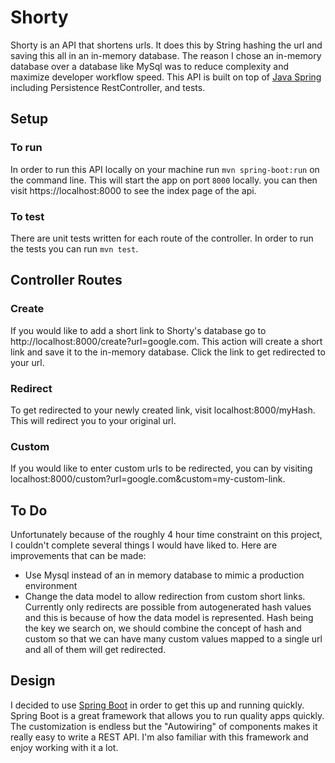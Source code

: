 # Shorty
Shorty is an API that shortens urls. It does this by String hashing the url and saving this all in an in-memory
database. The reason I chose an in-memory database over a database like MySql was to reduce complexity and maximize
developer workflow speed. This API is built on top of [Java Spring](https://spring.io) including Persistence
RestController, and tests.

## Setup
### To run
In order to run this API locally on your machine run `mvn spring-boot:run` on the command line.
This will start the app on port `8000` locally. you can then visit https://localhost:8000 to see the
index page of the api.

### To test
There are unit tests written for each route of the controller. In order to run the tests you can run
`mvn test`.

## Controller Routes
### Create
If you would like to add a short link to Shorty's database go to http://localhost:8000/create?url=google.com.
This action will create a short link and save it to the in-memory database. Click the link to get redirected to your
url.

### Redirect
To get redirected to your newly created link, visit localhost:8000/myHash. This will redirect you to your original
url.

### Custom
If you would like to enter custom urls to be redirected, you can by visiting localhost:8000/custom?url=google.com&custom=my-custom-link.

## To Do
Unfortunately because of the roughly 4 hour time constraint on this project, I couldn't complete several things
I would have liked to. Here are improvements that can be made:
- Use Mysql instead of an in memory database to mimic a production environment
- Change the data model to allow redirection from custom short links. Currently only redirects are possible
from autogenerated hash values and this is because of how the data model is represented. Hash being the key we search on,
we should combine the concept of hash and custom so that we can have many custom values mapped to a single
url and all of them will get redirected.

## Design
I decided to use [Spring Boot](https://spring.io/projects/spring-boot) in order to get this up and running quickly. Spring Boot is a great
framework that allows you to run quality apps quickly. The customization is endless but the "Autowiring" of components makes it really
easy to write a REST API. I'm also familiar with this framework and enjoy working with it a lot.
